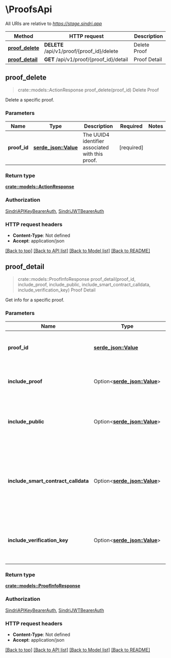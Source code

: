 # \ProofsApi

All URIs are relative to *https://stage.sindri.app*

Method | HTTP request | Description
------------- | ------------- | -------------
[**proof_delete**](ProofsApi.md#proof_delete) | **DELETE** /api/v1/proof/{proof_id}/delete | Delete Proof
[**proof_detail**](ProofsApi.md#proof_detail) | **GET** /api/v1/proof/{proof_id}/detail | Proof Detail



## proof_delete

> crate::models::ActionResponse proof_delete(proof_id)
Delete Proof

Delete a specific proof.

### Parameters


Name | Type | Description  | Required | Notes
------------- | ------------- | ------------- | ------------- | -------------
**proof_id** | [**serde_json::Value**](.md) | The UUID4 identifier associated with this proof. | [required] |

### Return type

[**crate::models::ActionResponse**](ActionResponse.md)

### Authorization

[SindriAPIKeyBearerAuth](../README.md#SindriAPIKeyBearerAuth), [SindriJWTBearerAuth](../README.md#SindriJWTBearerAuth)

### HTTP request headers

- **Content-Type**: Not defined
- **Accept**: application/json

[[Back to top]](#) [[Back to API list]](../README.md#documentation-for-api-endpoints) [[Back to Model list]](../README.md#documentation-for-models) [[Back to README]](../README.md)


## proof_detail

> crate::models::ProofInfoResponse proof_detail(proof_id, include_proof, include_public, include_smart_contract_calldata, include_verification_key)
Proof Detail

Get info for a specific proof.

### Parameters


Name | Type | Description  | Required | Notes
------------- | ------------- | ------------- | ------------- | -------------
**proof_id** | [**serde_json::Value**](.md) | The UUID4 identifier associated with this proof. | [required] |
**include_proof** | Option<[**serde_json::Value**](.md)> | Indicates whether to include the proof in the response. |  |[default to true]
**include_public** | Option<[**serde_json::Value**](.md)> | Indicates whether to include public inputs in the response. |  |[default to true]
**include_smart_contract_calldata** | Option<[**serde_json::Value**](.md)> | Indicates whether to include the proof and public formatted as smart contract calldata in the response. |  |[default to true]
**include_verification_key** | Option<[**serde_json::Value**](.md)> | Indicates whether to include the circuit's verification key in the response. |  |[default to true]

### Return type

[**crate::models::ProofInfoResponse**](ProofInfoResponse.md)

### Authorization

[SindriAPIKeyBearerAuth](../README.md#SindriAPIKeyBearerAuth), [SindriJWTBearerAuth](../README.md#SindriJWTBearerAuth)

### HTTP request headers

- **Content-Type**: Not defined
- **Accept**: application/json

[[Back to top]](#) [[Back to API list]](../README.md#documentation-for-api-endpoints) [[Back to Model list]](../README.md#documentation-for-models) [[Back to README]](../README.md)

